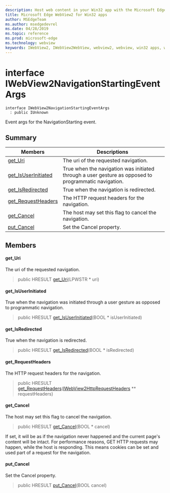 ```yaml
---
description: Host web content in your Win32 app with the Microsoft Edge WebView2 control
title: Microsoft Edge WebView2 for Win32 apps
author: MSEdgeTeam
ms.author: msedgedevrel
ms.date: 04/28/2019
ms.topic: reference
ms.prod: microsoft-edge
ms.technology: webview
keywords: IWebView2, IWebView2WebView, webview2, webview, win32 apps, win32, edge
---
```


# interface IWebView2NavigationStartingEventArgs 

```
interface IWebView2NavigationStartingEventArgs
  : public IUnknown
```

Event args for the NavigationStarting event.

## Summary

 Members                        | Descriptions
--------------------------------|---------------------------------------------
[get_Uri](#get_uri) | The uri of the requested navigation.
[get_IsUserInitiated](#get_isuserinitiated) | True when the navigation was initiated through a user gesture as opposed to programmatic navigation.
[get_IsRedirected](#get_isredirected) | True when the navigation is redirected.
[get_RequestHeaders](#get_requestheaders) | The HTTP request headers for the navigation.
[get_Cancel](#get_cancel) | The host may set this flag to cancel the navigation.
[put_Cancel](#put_cancel) | Set the Cancel property.

## Members

#### get_Uri 

The uri of the requested navigation.

> public HRESULT [get_Uri](#interface_i_web_view2_navigation_starting_event_args_1a7baf7016c9e37181cd7caa02fc1622f3)(LPWSTR * uri)

#### get_IsUserInitiated 

True when the navigation was initiated through a user gesture as opposed to programmatic navigation.

> public HRESULT [get_IsUserInitiated](#interface_i_web_view2_navigation_starting_event_args_1a13de1f4fcca5d35871a00870c4cfa5a9)(BOOL * isUserInitiated)

#### get_IsRedirected 

True when the navigation is redirected.

> public HRESULT [get_IsRedirected](#interface_i_web_view2_navigation_starting_event_args_1a853fb130fa29cac353ec29f25b158813)(BOOL * isRedirected)

#### get_RequestHeaders 

The HTTP request headers for the navigation.

> public HRESULT [get_RequestHeaders](#interface_i_web_view2_navigation_starting_event_args_1ae264a4ba1a63a441c183046078c2835f)([IWebView2HttpRequestHeaders](IWebView2HttpRequestHeaders.md#interface_i_web_view2_http_request_headers) ** requestHeaders)

#### get_Cancel 

The host may set this flag to cancel the navigation.

> public HRESULT [get_Cancel](#interface_i_web_view2_navigation_starting_event_args_1af90cd945d26a6537306928973538b782)(BOOL * cancel)

If set, it will be as if the navigation never happened and the current page's content will be intact. For performance reasons, GET HTTP requests may happen, while the host is responding. This means cookies can be set and used part of a request for the navigation.

#### put_Cancel 

Set the Cancel property.

> public HRESULT [put_Cancel](#interface_i_web_view2_navigation_starting_event_args_1a2e394e2be9d77286457b5889c76d27d3)(BOOL cancel)

